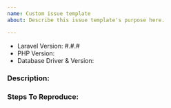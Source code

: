 ```yaml
---
name: Custom issue template
about: Describe this issue template's purpose here.

---
```


- Laravel Version: #.#.#
- PHP Version:
- Database Driver & Version:

### Description:


### Steps To Reproduce:
